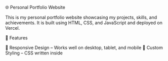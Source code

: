 🌐 Personal Portfolio Website

This is my personal portfolio website showcasing my projects, skills, and achievements.
It is built using HTML, CSS, and JavaScript and deployed on Vercel.

🚀 Features

📱 Responsive Design – Works well on desktop, tablet, and mobile
🎨 Custom Styling – CSS written inside <style> tags in HTML
⚡ Interactive Elements – JavaScript included in HTML for animations and dynamic effects
💼 Projects Showcase – Highlights selected works with links and descriptions
📬 Contact Section – Easy way to connect with me

🛠️ Built With

HTML5 – Semantic structure
CSS3 – Custom styling
JavaScript – Interactivity

📂 Project Structure
portfolio-website/
│── index.html        # Main HTML file containing CSS and JS
│── images/           # Folder containing all images used in the site
└── README.md         # Project documentation

🌍 Live Demo

🔗 View Portfolio on Vercel
https://tejasrm-github-io.vercel.app/

📧 Contact Me

📩 Email: tejasrm2004@gmail.com
💼 LinkedIn: linkedin.com/in/tejas-r-m-70205a24b
💻 GitHub: github.com/Tejas2913

✨ Feel free to explore, and don’t hesitate to reach out!
